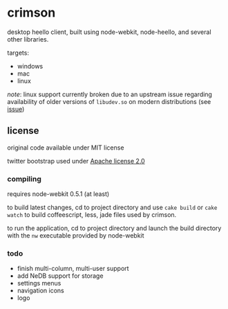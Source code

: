 # crimson

desktop heello client, built using node-webkit, node-heello, and several other libraries.

targets:

* windows
* mac
* linux

*note*: linux support currently broken due to an upstream issue regarding availability of older versions of `libudev.so` on modern distributions (see [issue](https://github.com/rogerwang/node-webkit/issues/770))

## license

original code available under MIT license

twitter bootstrap used under [Apache license 2.0](https://github.com/twitter/bootstrap/wiki/License)

### compiling

requires node-webkit 0.5.1 (at least)

to build latest changes, cd to project directory and use `cake build` or `cake watch` to build coffeescript, less, jade files used by crimson.

to run the application, cd to project directory and launch the build directory with the `nw` executable provided by node-webkit

### todo

* finish multi-column, multi-user support
* add NeDB support for storage
* settings menus
* navigation icons
* logo
